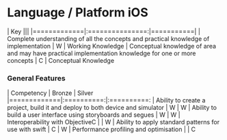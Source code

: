 
# Language / Platform iOS
| Key         |||
|=============|:===============:|===========| 
| Complete understanding of all the concepts and practical knowledge of implementation | W | Working Knowledge 
| Conceptual knowledge of area and may have practical implementation knowledge for one or more concepts | C | Conceptual Knowledge 

### General Features
| Competency | Bronze | Silver
|=============|:==========:|:==========:
| Ability to create a project, build it and deploy to both device and simulator | W | W
| Ability to build a user interface using storyboards and segues | W | W
| Interoperability with ObjectiveC | | W
| Ability to apply standard patterns for use with swift | C | W
| Performance profiling and optimisation |  | C